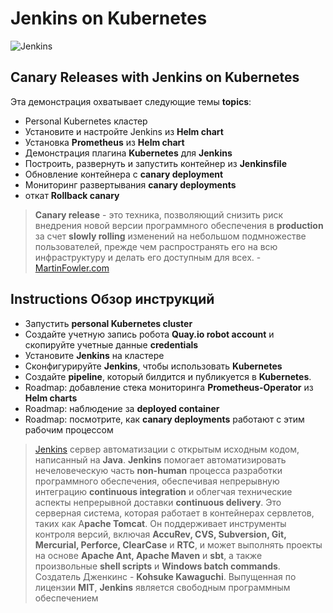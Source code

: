 # Jenkins on Kubernetes #

![Jenkins](/javajon/courses/kubernetes-pipelines/jenkins/assets/jenkins.png "Web server, reverse/mail proxy server")

## Canary Releases with Jenkins on Kubernetes ##

Эта демонстрация охватывает следующие темы **topics**:

- Personal Kubernetes кластер 
- Установите и настройте Jenkins из **Helm chart**
- Установка **Prometheus** из **Helm chart**
- Демонстрация плагина **Kubernetes** для **Jenkins**
- Построить, развернуть и запустить контейнер из **Jenkinsfile**
- Обновление контейнера с **canary deployment**
- Мониторинг развертывания **canary deployments**
- откат **Rollback canary**

> **Canary release** - это техника, позволяющий снизить риск внедрения новой версии программного обеспечения в **production** за счет **slowly rolling** изменений на небольшом подмножестве пользователей, прежде чем распространять его на всю инфраструктуру и делать его доступным для всех. - [MartinFowler.com](https://martinfowler.com/bliki/CanaryRelease.html)

## **Instructions** Обзор инструкций ##

- Запустить **personal Kubernetes cluster**
- Создайте учетную запись робота **Quay.io robot account** и скопируйте учетные данные **credentials**
- Установите **Jenkins** на кластере
- Сконфигурируйте **Jenkins**, чтобы использовать **Kubernetes**
- Создайте **pipeline**, который билдится и публикуется в **Kubernetes**.
- Roadmap: добавление стека мониторинга **Prometheus-Operator** из **Helm charts**
- Roadmap: наблюдение за **deployed container**
- Roadmap: посмотрите, как **canary deployments** работают с этим рабочим процессом

> [Jenkins]("https://en.wikipedia.org/wiki/Jenkins_%28software%28") сервер автоматизации с открытым исходным кодом, написанный на **Java**. **Jenkins** помогает автоматизировать нечеловеческую часть **non-human** процесса разработки программного обеспечения, обеспечивая непрерывную интеграцию **continuous integration** и облегчая технические аспекты непрерывной доставки **continuous delivery**. Это серверная система, которая работает в контейнерах сервлетов, таких как A**pache Tomcat**. Он поддерживает инструменты контроля версий, включая **AccuRev, CVS, Subversion, Git, Mercurial, Perforce, ClearCase** и **RTC**, и может выполнять проекты на основе **Apache Ant, Apache Maven** и **sbt**, а также произвольные **shell scripts** и **Windows batch commands**. Создатель Дженкинс - **Kohsuke Kawaguchi**. Выпущенная по лицензии **MIT**, **Jenkins** является свободным программным обеспечением
